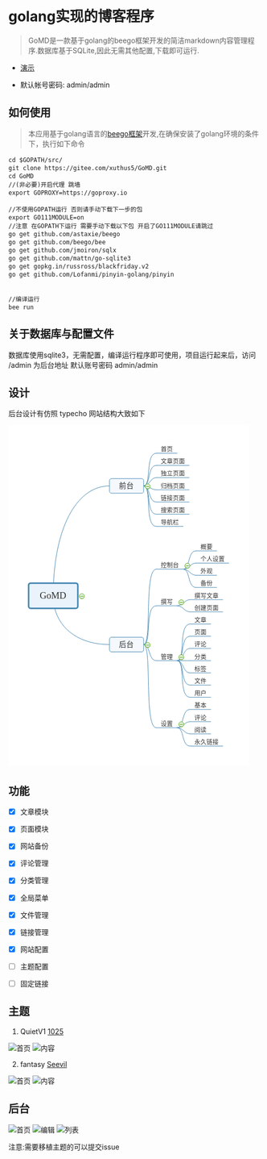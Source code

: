 # golang实现的博客程序

> GoMD是一款基于golang的beego框架开发的简洁markdown内容管理程序.数据库基于SQLite,因此无需其他配置,下载即可运行.

+ [演示](http://xblogs.cn)

+ 默认帐号密码: admin/admin

## 如何使用

> 本应用基于golang语言的[beego框架](https://beego.me/)开发,在确保安装了golang环境的条件下，执行如下命令

```shell
cd $GOPATH/src/
git clone https://gitee.com/xuthus5/GoMD.git
cd GoMD
//(非必要)开启代理 跳墙
export GOPROXY=https://goproxy.io

//不使用GOPATH运行 否则请手动下载下一步的包
export GO111MODULE=on
//注意 在GOPATH下运行 需要手动下载以下包 开启了GO111MODULE请跳过
go get github.com/astaxie/beego
go get github.com/beego/bee
go get github.com/jmoiron/sqlx
go get github.com/mattn/go-sqlite3
go get gopkg.in/russross/blackfriday.v2
go get github.com/Lofanmi/pinyin-golang/pinyin


//编译运行
bee run
```

## 关于数据库与配置文件

数据库使用sqlite3，无需配置，编译运行程序即可使用，项目运行起来后，访问 /admin 为后台地址 默认账号密码 admin/admin

## 设计

后台设计有仿照 typecho 网站结构大致如下

![网站架构](./GoMD.png)

## 功能

- [x] 文章模块

- [x] 页面模块

- [x] 网站备份

- [x] 评论管理

- [x] 分类管理

- [x] 全局菜单

- [x] 文件管理

- [x] 链接管理

- [x] 网站配置

- [ ] 主题配置

- [ ] 固定链接

## 主题

1. QuietV1 [1025](https://1025.me/)

![首页](http://static.xuthus.cc/quiet-index.png)
![内容](http://static.xuthus.cc/quiet-article.png)

2. fantasy [Seevil](https://github.com/Seevil/fantasy)

![首页](http://static.xuthus.cc/fantasy-index.png)
![内容](http://static.xuthus.cc/fantasy-article.png)

## 后台

![首页](http://static.xuthus.cc/admin.png)
![编辑](http://static.xuthus.cc/edit.png)
![列表](http://static.xuthus.cc/list.png)

注意:需要移植主题的可以提交issue
